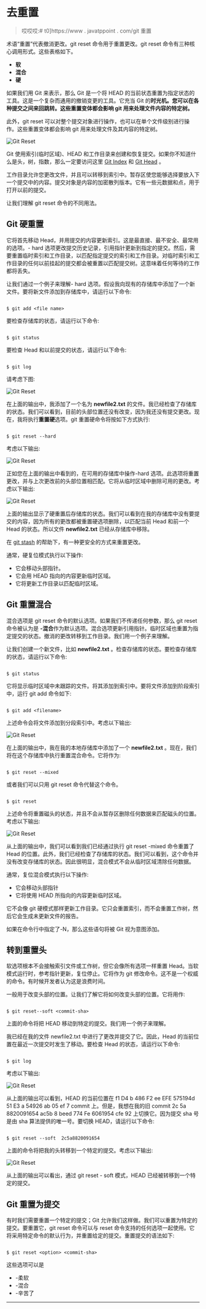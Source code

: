 # 去重置

> 哎哎哎:# t0]https://www . javatppoint . com/git 重置

术语“重置”代表撤消更改。git reset 命令用于重置更改。git reset 命令有三种核心调用形式。这些表格如下。

*   **软**
*   **混合**
*   **硬**

如果我们用 Git 来表示，那么 Git 是一个将 HEAD 的当前状态重置为指定状态的工具。这是一个复杂而通用的撤销变更的工具。它充当 Git 的**时光机。您可以在各种提交之间来回跳转。这些重置变体都会影响 git 用来处理文件内容的特定树。**

此外，git reset 可以对整个提交对象进行操作，也可以在单个文件级别进行操作。这些重置变体都会影响 git 用来处理文件及其内容的特定树。

![Git Reset](img/cfc965d783276a2abb750bc767e6521d.png)

Git 使用索引(临时区域)、HEAD 和工作目录来创建和恢复提交。如果你不知道什么是头，树，指数，那么一定要访问这里 [Git Index](git-index) 和 [Git Head](git-head) 。

工作目录允许您更改文件，并且可以转移到索引中。暂存区使您能够选择要放入下一个提交中的内容。提交对象是内容的加密散列版本。它有一些元数据和点，用于打开以前的提交。

让我们理解 git reset 命令的不同用法。

## Git 硬重置

它将首先移动 Head，并用提交的内容更新索引。这是最直接、最不安全、最常用的选项。- hard 选项更改提交历史记录，引用指针更新到指定的提交。然后，需要重置临时索引和工作目录，以匹配指定提交的索引和工作目录。对临时索引和工作目录的任何以前挂起的提交都会被重置以匹配提交树。这意味着任何等待的工作都将丢失。

让我们通过一个例子来理解- hard 选项。假设我向现有的存储库中添加了一个新文件。要将新文件添加到存储库中，请运行以下命令:

```

$ git add <file name>

```

要检查存储库的状态，请运行以下命令:

```

$ git status

```

要检查 Head 和以前提交的状态，请运行以下命令:

```

$ git log

```

请考虑下图:

![Git Reset](img/1e1c63fc1f8e1ad678496ccdf882f204.png)

在上面的输出中，我添加了一个名为 **newfile2.txt** 的文件。我已经检查了存储库的状态。我们可以看到，目前的头部位置还没有改变，因为我还没有提交更改。现在，我将执行**重置硬**选项。git 重置硬命令将按如下方式执行:

```

$ git reset --hard

```

考虑以下输出:

![Git Reset](img/8d78423e5161c070b48bcfaa1f2017f0.png)

正如您在上面的输出中看到的，在可用的存储库中操作-hard 选项。此选项将重置更改，并与上次更改前的头部位置相匹配。它将从临时区域中删除可用的更改。考虑以下输出:

![Git Reset](img/ff3777c817ec3b7bf8e14dae757d9ae9.png)

上面的输出显示了硬重置后存储库的状态。我们可以看到在我的存储库中没有要提交的内容，因为所有的更改都被重置硬选项删除，以匹配当前 Head 和前一个 Head 的状态。所以文件 **newfile2.txt** 已经从存储库中移除。

在 [git stash](git-stash) 的帮助下，有一种更安全的方式来重置更改。

通常，硬复位模式执行以下操作:

*   它会移动头部指针。
*   它会用 HEAD 指向的内容更新临时区域。
*   它将更新工作目录以匹配临时区域。

## Git 重置混合

混合选项是 git reset 命令的默认选项。如果我们不传递任何参数，那么 git reset 命令被认为是 **-混合**作为默认选项。混合选项更新引用指针。临时区域也重置为指定提交的状态。撤消的更改转移到工作目录。我们用一个例子来理解。

让我们创建一个新文件，比如 **newfile2.txt** 。检查存储库的状态。要检查存储库的状态，请运行以下命令:

```

$ git status

```

它将显示临时区域中未跟踪的文件。将其添加到索引中。要将文件添加到阶段索引中，运行 git add 命令如下:

```

$ git add <filename>

```

上述命令会将文件添加到分段索引中。考虑以下输出:

![Git Reset](img/8cde382eb0eea6e0ce8a7b5d7ba000c9.png)

在上面的输出中，我在我的本地存储库中添加了一个 **newfile2.txt** 。现在，我们将在这个存储库中执行重置混合命令。它将作为:

```

$ git reset --mixed

```

或者我们可以只用 git reset 命令代替这个命令。

```

$ git reset

```

上述命令将重置磁头的状态，并且不会从暂存区删除任何数据来匹配磁头的位置。考虑以下输出:

![Git Reset](img/3aa8a8a99e8da2458399bc3059622760.png)

从上面的输出中，我们可以看到我们已经通过执行 git reset -mixed 命令重置了 Head 的位置。此外，我们已经检查了存储库的状态。我们可以看到，这个命令并没有改变存储库的状态。因此很明显，混合模式不会从临时区域清除任何数据。

通常，复位混合模式执行以下操作:

*   它会移动头部指针
*   它将使用 HEAD 所指向的内容更新临时区域。

它不会像 git 硬模式那样更新工作目录。它只会重置索引，而不会重置工作树，然后它会生成未更新文件的报告。

如果在命令行中指定了-N，那么这些语句将被 Git 视为意图添加。

## 转到重置头

软选项根本不会接触索引文件或工作树，但它会像所有选项一样重置 Head。当软模式运行时，参考指针更新，复位停止。它将作为 git 修改命令。这不是一个权威的命令。有时候开发者认为这是浪费时间。

一般用于改变头部的位置。让我们了解它将如何改变头部的位置。它将用作:

```

$ git reset--soft <commit-sha>

```

上面的命令将把 HEAD 移动到特定的提交。我们用一个例子来理解。

我已经在我的文件 newfile2.txt 中进行了更改并提交了它。因此，Head 的当前位置在最近一次提交时发生了移动。要检查 Head 的状态，请运行以下命令:

```

$ git log

```

考虑以下输出:

![Git Reset](img/4999f0cc54ca6174493c74586e6fe752.png)

从上面的输出可以看到，HEAD 的当前位置在 f1 D4 b 486 F2 ee EFE 575194d 51 E3 a 54926 ab 05 ef 7 commit 上。但是，我想在我的旧 commit 2c 5a 8820091654 ac5b 8 beed 774 Fe 6061954 cfe 92 上切换它。因为提交 sha 号是由 sha 算法提供的唯一号。要切换 HEAD，请运行以下命令:

```

$ git reset --soft  2c5a8820091654

```

上面的命令将把我的头转移到一个特定的提交。考虑以下输出:

![Git Reset](img/1c6fc5e11e7069c3e29216adec5cd32b.png)

从上面的输出可以看出，通过 git reset - soft 模式，HEAD 已经被转移到一个特定的提交。

## Git 重置为提交

有时我们需要重置一个特定的提交；Git 允许我们这样做。我们可以重置为特定的提交。要重置它，git reset 命令可以与 reset 命令支持的任何选项一起使用。它将采用特定命令的默认行为，并重置给定的提交。重置提交的语法如下:

```

$ git reset <option> <commit-sha>

```

这些选项可以是

*   -柔软
*   -混合
*   -辛苦了

* * *